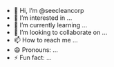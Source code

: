 - 👋 Hi, I’m @seecleancorp
- 👀 I’m interested in ...
- 🌱 I’m currently learning ...
- 💞️ I’m looking to collaborate on ...
- 📫 How to reach me ...
- 😄 Pronouns: ...
- ⚡ Fun fact: ...

<!---
seecleancorp/seecleancorp is a ✨ special ✨ repository because its `README.md` (this file) appears on your GitHub profile.
You can click the Preview link to take a look at your changes.
--->
